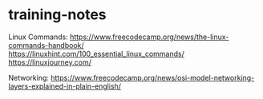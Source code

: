 # training-notes

Linux Commands:
https://www.freecodecamp.org/news/the-linux-commands-handbook/
https://linuxhint.com/100_essential_linux_commands/
https://linuxjourney.com/

Networking:
https://www.freecodecamp.org/news/osi-model-networking-layers-explained-in-plain-english/
